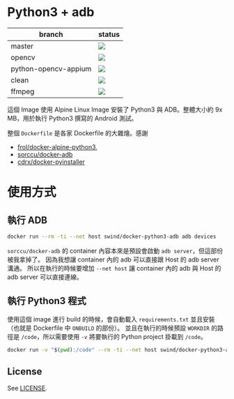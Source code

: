 
# Python3 + adb 

|branch|status|
|------|------|
|master| [![](https://images.microbadger.com/badges/image/swind/docker-python3-adb.svg)](https://microbadger.com/images/swind/docker-python3-adb "Get your own image badge on microbadger.com")|
|opencv| [![](https://images.microbadger.com/badges/image/swind/docker-python3-adb:opencv.svg)](https://microbadger.com/images/swind/docker-python3-adb:opencv "Get your own image badge on microbadger.com")|
|python-opencv-appium| [![](https://images.microbadger.com/badges/image/swind/docker-python3-adb:opencv-appium.svg)](https://microbadger.com/images/swind/docker-python3-adb:opencv-appium "Get your own image badge on microbadger.com")|
|clean| [![](https://images.microbadger.com/badges/image/swind/docker-python3-adb:clean.svg)](https://microbadger.com/images/swind/docker-python3-adb:clean "Get your own image badge on microbadger.com")|
|ffmpeg| [![](https://images.microbadger.com/badges/image/swind/docker-python3-adb:ffmpeg.svg)](https://microbadger.com/images/swind/docker-python3-adb:ffmpeg "Get your own image badge on microbadger.com")|

這個 Image 使用 Alpine Linux Image 安裝了 Python3 與 ADB。整體大小約 9x MB，用於執行 Python3 撰寫的 Android 測試。

整個 `Dockerfile` 是各家 Dockerfile 的大雜燴。感謝 

- [frol/docker-alpine-python3](https://github.com/frol/docker-alpine-python3), 
- [sorccu/docker-adb](https://github.com/sorccu/docker-adb) 
- [cdrx/docker-pyinstaller](https://github.com/cdrx/docker-pyinstaller)

# 使用方式

## 執行 ADB

```sh
docker run --rm -ti --net host swind/docker-python3-adb adb devices
```

`sorccu/docker-adb` 的 container 內容本來是預設會啟動 `adb server`，但這部份被我拿掉了。
因為我想讓 container 內的 adb 可以直接跟 Host 的 adb server 溝通。
所以在執行的時候要增加 `--net host` 讓 container 內的 adb 與 Host 的 adb server 可以直接連線。

## 執行 Python3 程式

使用這個 image 進行 build 的時候，會自動載入 `requirements.txt` 並且安裝（也就是 Dockerfile 中 `ONBUILD` 的部份）。
並且在執行的時候預設 `WORKDIR` 的路徑是 `/code`，所以需要使用 `-v` 將要執行的 Python project 掛載到 `/code`。

```sh
docker run -v "$(pwd):/code" --rm -ti --net host swind/docker-python3-adb python3 helloworld.py 
```

## License

See [LICENSE](LICENSE).
